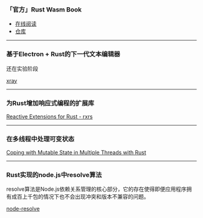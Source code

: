 ### 「官方」Rust Wasm Book

- [在线阅读](https://rust-lang-nursery.github.io/rust-wasm/)
- [仓库](https://github.com/rust-lang-nursery/rust-wasm)

---

### 基于Electron + Rust的下一代文本编辑器

还在实验阶段

[xray](https://github.com/atom/xray)

---

### 为Rust增加响应式编程的扩展库

[Reactive Extensions for Rust - rxrs](https://github.com/yingDev/rxrs)

---

### 在多线程中处理可变状态

[Coping with Mutable State in Multiple Threads with Rust](https://medium.com/@KevinHoffman/coping-with-mutable-state-in-multiple-threads-with-rust-9059c83b6c01)

---

### Rust实现的node.js中resolve算法

resolve算法是Node.js依赖关系管理的核心部分，它的存在使得即便应用程序拥有成百上千包的情况下也不会出现冲突和版本不兼容的问题。

[node-resolve](https://github.com/goto-bus-stop/node-resolve)
